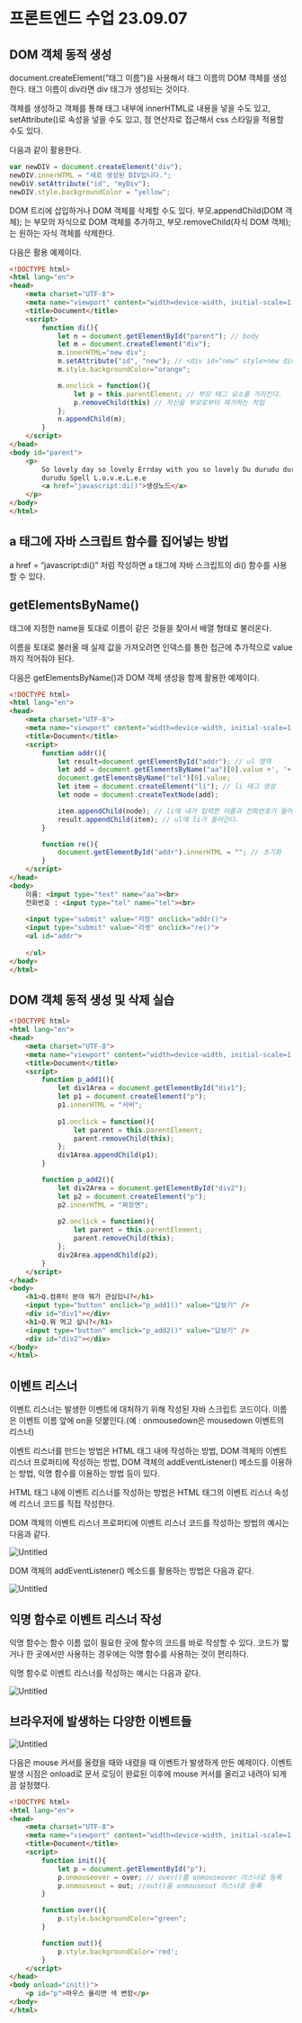 # 프론트엔드 수업 23.09.07

## DOM 객체 동적 생성

document.createElement(”태그 이름”)을 사용해서 태그 이름의 DOM 객체를 생성한다. 태그 이름이 div라면 div 태그가 생성되는 것이다.

객체를 생성하고 객체를 통해 태그 내부에 innerHTML로 내용을 넣을 수도 있고, setAttribute()로 속성을 넣을 수도 있고, 점 연산자로 접근해서 css 스타일을 적용할 수도 있다.

다음과 같이 활용한다.

```jsx
var newDIV = document.createElement("div");
newDIV.innerHTML = "새로 생성된 DIV입니다.";
newDiV.setAttribute("id", "myDiv");
newDIV.style.backgroundColor = "yellow";
```

DOM 트리에 삽입하거나 DOM 객체를 삭제할 수도 있다. 부모.appendChild(DOM 객체); 는 부모의 자식으로 DOM 객체를 추가하고, 부모.removeChild(자식 DOM 객체); 는 원하는 자식 객체를 삭제한다.

다음은 활용 예제이다.

```html
<!DOCTYPE html>
<html lang="en">
<head>
    <meta charset="UTF-8">
    <meta name="viewport" content="width=device-width, initial-scale=1.0">
    <title>Document</title>
    <script>
        function di(){
            let n = document.getElementById("parent"); // body
            let m = document.createElement("div");
            m.innerHTML="new div";
            m.setAttribute("id", "new"); // <div id="new" style>new div</div>
            m.style.backgroundColor="orange";

            m.onclick = function(){
                let p = this.parentElement; // 부모 태그 요소를 가리킨다.
                p.removeChild(this) // 자신을 부모로부터 제거하는 작업
            };
            n.appendChild(m);
        }
    </script>
</head>
<body id="parent">
    <p>
        So lovely day so lovely Errday with you so lovely Du durudu durudu du
        durudu Spell L.o.v.e.L.e.e
        <a href="javascript:di()">생성노드</a>
    </p>
</body>
</html>
```

## a 태그에 자바 스크립트 함수를 집어넣는 방법

a href = “javascript:di()” 처럼 작성하면 a 태그에 자바 스크립트의 di() 함수를 사용할 수 있다.

## getElementsByName()

태그에 지정한 name을 토대로 이름이 같은 것들을 찾아서 배열 형태로 불러온다.

이름을 토대로 불러올 때 실제 값을 가져오려면 인덱스를 통한 접근에 추가적으로 value까지 적어줘야 된다.

다음은 getElementsByName()과 DOM 객체 생성을 함께 활용한 예제이다.

```html
<!DOCTYPE html>
<html lang="en">
<head>
    <meta charset="UTF-8">
    <meta name="viewport" content="width=device-width, initial-scale=1.0">
    <title>Document</title>
    <script>
        function addr(){
            let result=document.getElementById("addr"); // ul 영역
            let add = document.getElementsByName("aa")[0].value +', '+
            document.getElementsByName("tel")[0].value;
            let item = document.createElement("li"); // li 태그 생성
            let node = document.createTextNode(add);

            item.appendChild(node); // li에 내가 입력한 이름과 전화번호가 들어간다.
            result.appendChild(item); // ul에 li가 들어간다.
        }

        function re(){
            document.getElementById("addr").innerHTML = ""; // 초기화
        }
    </script>
</head>
<body>
    이름: <input type="text" name="aa"><br>
    전화번호 : <input type="tel" name="tel"><br>
    
    <input type="submit" value="저장" onclick="addr()">
    <input type="submit" value="리셋" onclick="re()">
    <ul id="addr">
      
    </ul>
</body>
</html>
```

## DOM 객체 동적 생성 및 삭제 실습

```html
<!DOCTYPE html>
<html lang="en">
<head>
    <meta charset="UTF-8">
    <meta name="viewport" content="width=device-width, initial-scale=1.0">
    <title>Document</title>
    <script>
        function p_add1(){
            let div1Area = document.getElementById("div1");
            let p1 = document.createElement("p");
            p1.innerHTML = "서버";
           
            p1.onclick = function(){
                let parent = this.parentElement;
                parent.removeChild(this);
            };
            div1Area.appendChild(p1);
        }

        function p_add2(){
            let div2Area = document.getElementById("div2");
            let p2 = document.createElement("p");
            p2.innerHTML = "짜장면";
           
            p2.onclick = function(){
                let parent = this.parentElement;
                parent.removeChild(this);
            };
            div2Area.appendChild(p2);
        }
    </script>
</head>
<body>
    <h1>Q.컴퓨터 분야 뭐가 관심있니?</h1>
    <input type="button" onclick="p_add1()" value="답보기" />
    <div id="div1"></div>
    <h1>Q.뭐 먹고 싶니?</h1>
    <input type="button" onclick="p_add2()" value="답보기" />
    <div id="div2"></div>
</body>
</html>
```

## 이벤트 리스너

이벤트 리스너는 발생한 이벤트에 대처하기 위해 작성된 자바 스크립트 코드이다. 이름은 이벤트 이름 앞에 on을 덧붙인다.(예 : onmousedown은 mousedown 이벤트의 리스너)

이벤트 리스너를 만드는 방법은 HTML 태그 내에 작성하는 방법, DOM 객체의 이벤트 리스너 프로퍼티에 작성하는 방법, DOM 객체의 addEventListener() 메소드를 이용하는 방법, 익명 함수를 이용하는 방법 등이 있다.

HTML 태그 내에 이벤트 리스너를 작성하는 방법은 HTML 태그의 이벤트 리스너 속성에 리스너 코드를 직접 작성한다.

DOM 객체의 이벤트 리스너 프로퍼티에 이벤트 리스너 코드를 작성하는 방법의 예시는 다음과 같다.

![Untitled](프론트엔드_수업_23_09_07_3cb0bd13dcf2484a938464c654450c55/Untitled.png)

DOM 객체의 addEventListener() 메소드를 활용하는 방법은 다음과 같다.

![Untitled](프론트엔드_수업_23_09_07_3cb0bd13dcf2484a938464c654450c55/Untitled%201.png)

## 익명 함수로 이벤트 리스너 작성

익명 함수는 함수 이름 없이 필요한 곳에 함수의 코드를 바로 작성할 수 있다. 코드가 짧거나 한 곳에서만 사용하는 경우에는 익명 함수를 사용하는 것이 편리하다.

익명 함수로 이벤트 리스너를 작성하는 예시는 다음과 같다.

![Untitled](프론트엔드_수업_23_09_07_3cb0bd13dcf2484a938464c654450c55/Untitled%202.png)

## 브라우저에 발생하는 다양한 이벤트들

![Untitled](프론트엔드_수업_23_09_07_3cb0bd13dcf2484a938464c654450c55/Untitled%203.png)

다음은 mouse 커서를 올렸을 때와 내렸을 때 이벤트가 발생하게 만든 예제이다. 이벤트 발생 시점은 onload로 문서 로딩이 완료된 이후에 mouse 커서를 올리고 내려야 되게끔 설정했다.

```html
<!DOCTYPE html>
<html lang="en">
<head>
    <meta charset="UTF-8">
    <meta name="viewport" content="width=device-width, initial-scale=1.0">
    <title>Document</title>
    <script>
        function init(){
            let p = document.getElementById("p");
            p.onmouseover = over; // over()를 onmouseover 리스너로 등록
            p.onmouseout = out; //out()을 onmouseout 리스너로 등록
        }

        function over(){
            p.style.backgroundColor="green";
        }

        function out(){
            p.style.backgroundColor='red';
        }
    </script>
</head>
<body onload="init()">
    <p id="p">마우스 올리면 색 변함</p>
</body>
</html>
```